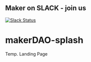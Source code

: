 ## Maker on SLACK - join us 
[![Slack Status](http://slack.makerdao.com/badge.svg)](https:/slack.makerdao.com)

# makerDAO-splash

Temp. Landing Page
